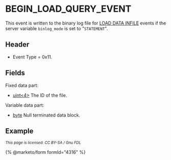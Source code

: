 # BEGIN\_LOAD\_QUERY\_EVENT

This event is written to the binary log file for [LOAD DATA INFILE](../../sql-statements/data-manipulation/inserting-loading-data/load-data-into-tables-or-index/load-data-infile.md) events if the server variable `binlog_mode` is set to "`STATEMENT`".

## Header

* Event Type = 0x11.

## Fields

Fixed data part:

* [uint<4>](../protocol-data-types.md#fixed-length-integers) The ID of the file.

Variable data part:

* [byte](../protocol-data-types.md#fixed-length-bytes) Null terminated data block.

## Example



<sub>_This page is licensed: CC BY-SA / Gnu FDL_</sub>

{% @marketo/form formId="4316" %}
